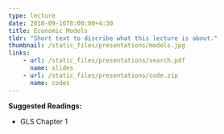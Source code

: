 ```yaml
---
type: lecture
date: 2018-09-16T8:00:00+4:30
title: Economic Models
tldr: "Short text to discribe what this lecture is about."
thumbnail: /static_files/presentations/models.jpg
links: 
    - url: /static_files/presentations/search.pdf
      name: slides
    - url: /static_files/presentations/code.zip
      name: codes
---
```

**Suggested Readings:**
- GLS Chapter 1
